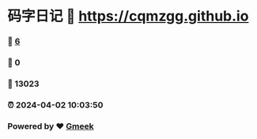 # 码字日记 :link: https://cqmzgg.github.io 
### :page_facing_up: [6](https://cqmzgg.github.io/tag.html) 
### :speech_balloon: 0 
### :hibiscus: 13023 
### :alarm_clock: 2024-04-02 10:03:50 
### Powered by :heart: [Gmeek](https://github.com/Meekdai/Gmeek)
